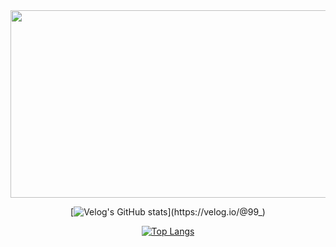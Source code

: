 <div align="center">

<a href="https://github.com/devxb/gitanimals">
<img
  src="https://render.gitanimals.org/farms/okuka7"
  width="600"
  height="300"
/>
</a>

<br>

</div>
<div align="center">

[![Velog's GitHub stats](https://velog-readme-stats.vercel.app/api/list?name=99_)](https://velog.io/@99_)

[![Top Langs](https://github-readme-stats.vercel.app/api/top-langs/?username=okuka7)](https://github.com/anuraghazra/github-readme-stats)

</div>
